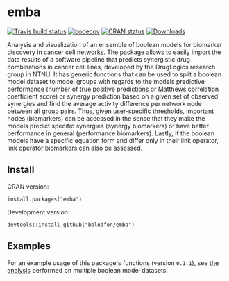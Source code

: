 # emba

<!-- badges: start -->
[![Travis build status](https://travis-ci.com/bblodfon/emba.svg?branch=master)](https://travis-ci.com/bblodfon/emba)
[![codecov](https://codecov.io/gh/bblodfon/emba/branch/master/graph/badge.svg)](https://codecov.io/gh/bblodfon/emba)
[![CRAN status](https://www.r-pkg.org/badges/version/emba)](https://cran.r-project.org/package=emba)
[![Downloads](https://cranlogs.r-pkg.org/badges/emba)](https://cran.r-project.org/package=emba)
<!-- badges: end -->

Analysis and visualization of an ensemble of boolean models for biomarker discovery in cancer cell networks. 
The package allows to easily import the data results of a software pipeline that predicts synergistic drug combinations in cancer cell lines, developed by the DrugLogics research group in NTNU. 
It has generic functions that can be used to split a boolean model 
dataset to model groups with regards to the models predictive performance (number of true 
positive predictions or Matthews correlation coefficient score) or synergy prediction based on a given set 
of observed synergies and find the average activity difference per network 
node between all group pairs. Thus, given user-specific thresholds,
important nodes (biomarkers) can be accessed in the sense that they make the 
models predict specific synergies (synergy biomarkers) or have better 
performance in general (performance biomarkers). Lastly, if the 
boolean models have a specific equation form and differ only in their link operator, 
link operator biomarkers can also be assessed.

## Install

CRAN version:
```
install.packages("emba")
```

Development version:
```
devtools::install_github("bblodfon/emba")
```

## Examples

For an example usage of this package's functions (version `0.1.1`), see [the analysis](https://bblodfon.github.io/gitsbe-model-analysis/atopo/cell-lines-2500/) performed on multiple boolean model datasets.
